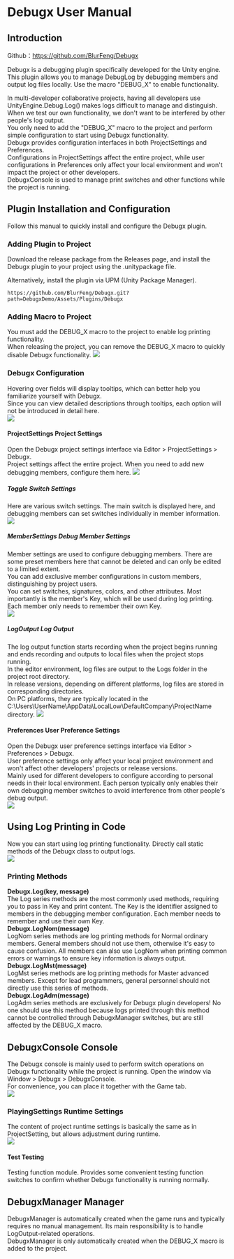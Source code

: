 # Debugx User Manual
## Introduction
Github：https://github.com/BlurFeng/Debugx

Debugx is a debugging plugin specifically developed for the Unity engine.  
This plugin allows you to manage DebugLog by debugging members and output log files locally. Use the macro "DEBUG_X" to enable functionality.

In multi-developer collaborative projects, having all developers use UnityEngine.Debug.Log() makes logs difficult to manage and distinguish.  
When we test our own functionality, we don't want to be interfered by other people's log output.  
You only need to add the "DEBUG_X" macro to the project and perform simple configuration to start using Debugx functionality.  
Debugx provides configuration interfaces in both ProjectSettings and Preferences.  
Configurations in ProjectSettings affect the entire project, while user configurations in Preferences only affect your local environment and won't impact the project or other developers.  
DebugxConsole is used to manage print switches and other functions while the project is running.

## Plugin Installation and Configuration
Follow this manual to quickly install and configure the Debugx plugin.

### Adding Plugin to Project
Download the release package from the Releases page, and install the Debugx plugin to your project using the .unitypackage file.

Alternatively, install the plugin via UPM (Unity Package Manager).
```
https://github.com/BlurFeng/Debugx.git?path=DebugxDemo/Assets/Plugins/Debugx
```

### Adding Macro to Project
You must add the DEBUG_X macro to the project to enable log printing functionality.  
When releasing the project, you can remove the DEBUG_X macro to quickly disable Debugx functionality.
![](Images/Debugx2.png)

### Debugx Configuration
Hovering over fields will display tooltips, which can better help you familiarize yourself with Debugx.  
Since you can view detailed descriptions through tooltips, each option will not be introduced in detail here.  
![](Images/Debugx3.png)

#### ProjectSettings Project Settings
Open the Debugx project settings interface via Editor > ProjectSettings > Debugx.  
Project settings affect the entire project. When you need to add new debugging members, configure them here.
![](Images/Debugx4.png)

##### Toggle Switch Settings
Here are various switch settings. The main switch is displayed here, and debugging members can set switches individually in member information.  
![](Images/Debugx5.png)

##### MemberSettings Debug Member Settings
Member settings are used to configure debugging members. There are some preset members here that cannot be deleted and can only be edited to a limited extent.  
You can add exclusive member configurations in custom members, distinguishing by project users.  
You can set switches, signatures, colors, and other attributes. Most importantly is the member's Key, which will be used during log printing. Each member only needs to remember their own Key.  
![](Images/Debugx6.png)

##### LogOutput Log Output
The log output function starts recording when the project begins running and ends recording and outputs to local files when the project stops running.  
In the editor environment, log files are output to the Logs folder in the project root directory.  
In release versions, depending on different platforms, log files are stored in corresponding directories.  
On PC platforms, they are typically located in the C:\Users\UserName\AppData\LocalLow\DefaultCompany\ProjectName directory.
![](Images/Debugx7.png)

#### Preferences User Preference Settings
Open the Debugx user preference settings interface via Editor > Preferences > Debugx.  
User preference settings only affect your local project environment and won't affect other developers' projects or release versions.  
Mainly used for different developers to configure according to personal needs in their local environment. Each person typically only enables their own debugging member switches to avoid interference from other people's debug output.  
![](Images/Debugx8.png)

## Using Log Printing in Code
Now you can start using log printing functionality. Directly call static methods of the Debugx class to output logs.  
![](Images/Debugx9.png)

### Printing Methods
**Debugx.Log(key, message)**  
The Log series methods are the most commonly used methods, requiring you to pass in Key and print content. The Key is the identifier assigned to members in the debugging member configuration. Each member needs to remember and use their own Key.  
**Debugx.LogNom(message)**  
LogNom series methods are log printing methods for Normal ordinary members. General members should not use them, otherwise it's easy to cause confusion. All members can also use LogNom when printing common errors or warnings to ensure key information is always output.  
**Debugx.LogMst(message)**  
LogMst series methods are log printing methods for Master advanced members. Except for lead programmers, general personnel should not directly use this series of methods.  
**Debugx.LogAdm(message)**  
LogAdm series methods are exclusively for Debugx plugin developers! No one should use this method because logs printed through this method cannot be controlled through DebugxManager switches, but are still affected by the DEBUG_X macro.

## DebugxConsole Console
The Debugx console is mainly used to perform switch operations on Debugx functionality while the project is running. Open the window via Window > Debugx > DebugxConsole.  
For convenience, you can place it together with the Game tab.  
![](Images/Debugx10.png)

### PlayingSettings Runtime Settings
The content of project runtime settings is basically the same as in ProjectSetting, but allows adjustment during runtime.  
![](Images/Debugx11.png)
#### Test Testing
Testing function module. Provides some convenient testing function switches to confirm whether Debugx functionality is running normally.

## DebugxManager Manager
DebugxManager is automatically created when the game runs and typically requires no manual management. Its main responsibility is to handle LogOutput-related operations.  
DebugxManager is only automatically created when the DEBUG_X macro is added to the project.

